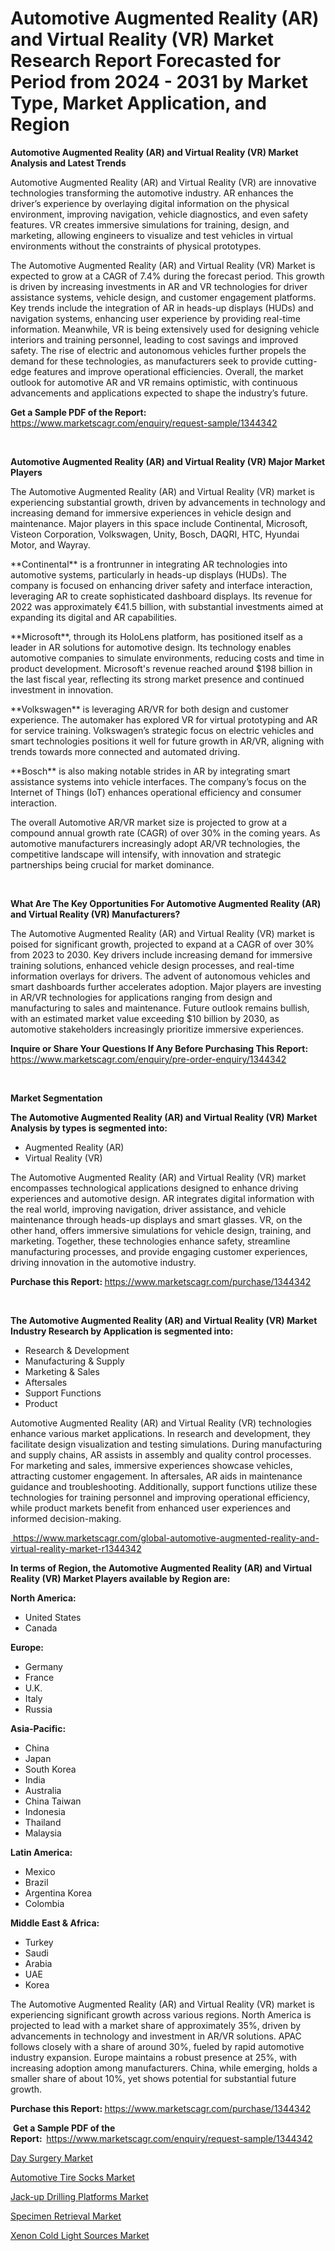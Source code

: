 <p><h1>Automotive Augmented Reality (AR) and Virtual Reality (VR) Market Research Report Forecasted for Period from 2024 -  2031 by Market Type, Market Application, and Region</h1></p><p><strong>Automotive Augmented Reality (AR) and Virtual Reality (VR) Market Analysis and Latest Trends</strong></p>
<p><p>Automotive Augmented Reality (AR) and Virtual Reality (VR) are innovative technologies transforming the automotive industry. AR enhances the driver’s experience by overlaying digital information on the physical environment, improving navigation, vehicle diagnostics, and even safety features. VR creates immersive simulations for training, design, and marketing, allowing engineers to visualize and test vehicles in virtual environments without the constraints of physical prototypes.</p><p>The Automotive Augmented Reality (AR) and Virtual Reality (VR) Market is expected to grow at a CAGR of 7.4% during the forecast period. This growth is driven by increasing investments in AR and VR technologies for driver assistance systems, vehicle design, and customer engagement platforms. Key trends include the integration of AR in heads-up displays (HUDs) and navigation systems, enhancing user experience by providing real-time information. Meanwhile, VR is being extensively used for designing vehicle interiors and training personnel, leading to cost savings and improved safety. The rise of electric and autonomous vehicles further propels the demand for these technologies, as manufacturers seek to provide cutting-edge features and improve operational efficiencies. Overall, the market outlook for automotive AR and VR remains optimistic, with continuous advancements and applications expected to shape the industry’s future.</p></p>
<p><strong>Get a Sample PDF of the Report:&nbsp;</strong> <a href="https://www.marketscagr.com/enquiry/request-sample/1344342?utm_campaign=1556&utm_medium=2&utm_source=Github&utm_content=ia&utm_term=12102024&utm_id=automotive-augmented-reality-ar-and-virtual-reality-vr">https://www.marketscagr.com/enquiry/request-sample/1344342</a></p>
<p>&nbsp;</p>
<p><strong>Automotive Augmented Reality (AR) and Virtual Reality (VR) Major Market Players</strong></p>
<p><p>The Automotive Augmented Reality (AR) and Virtual Reality (VR) market is experiencing substantial growth, driven by advancements in technology and increasing demand for immersive experiences in vehicle design and maintenance. Major players in this space include Continental, Microsoft, Visteon Corporation, Volkswagen, Unity, Bosch, DAQRI, HTC, Hyundai Motor, and Wayray.</p><p>**Continental** is a frontrunner in integrating AR technologies into automotive systems, particularly in heads-up displays (HUDs). The company is focused on enhancing driver safety and interface interaction, leveraging AR to create sophisticated dashboard displays. Its revenue for 2022 was approximately €41.5 billion, with substantial investments aimed at expanding its digital and AR capabilities.</p><p>**Microsoft**, through its HoloLens platform, has positioned itself as a leader in AR solutions for automotive design. Its technology enables automotive companies to simulate environments, reducing costs and time in product development. Microsoft's revenue reached around $198 billion in the last fiscal year, reflecting its strong market presence and continued investment in innovation.</p><p>**Volkswagen** is leveraging AR/VR for both design and customer experience. The automaker has explored VR for virtual prototyping and AR for service training. Volkswagen’s strategic focus on electric vehicles and smart technologies positions it well for future growth in AR/VR, aligning with trends towards more connected and automated driving.</p><p>**Bosch** is also making notable strides in AR by integrating smart assistance systems into vehicle interfaces. The company’s focus on the Internet of Things (IoT) enhances operational efficiency and consumer interaction.</p><p>The overall Automotive AR/VR market size is projected to grow at a compound annual growth rate (CAGR) of over 30% in the coming years. As automotive manufacturers increasingly adopt AR/VR technologies, the competitive landscape will intensify, with innovation and strategic partnerships being crucial for market dominance.</p></p>
<p>&nbsp;</p>
<p><strong>What Are The Key Opportunities For Automotive Augmented Reality (AR) and Virtual Reality (VR) Manufacturers?</strong></p>
<p><p>The Automotive Augmented Reality (AR) and Virtual Reality (VR) market is poised for significant growth, projected to expand at a CAGR of over 30% from 2023 to 2030. Key drivers include increasing demand for immersive training solutions, enhanced vehicle design processes, and real-time information overlays for drivers. The advent of autonomous vehicles and smart dashboards further accelerates adoption. Major players are investing in AR/VR technologies for applications ranging from design and manufacturing to sales and maintenance. Future outlook remains bullish, with an estimated market value exceeding $10 billion by 2030, as automotive stakeholders increasingly prioritize immersive experiences.</p></p>
<p><strong>Inquire or Share Your Questions If Any Before Purchasing This Report:</strong> <a href="https://www.marketscagr.com/enquiry/pre-order-enquiry/1344342?utm_campaign=1556&utm_medium=2&utm_source=Github&utm_content=ia&utm_term=12102024&utm_id=automotive-augmented-reality-ar-and-virtual-reality-vr">https://www.marketscagr.com/enquiry/pre-order-enquiry/1344342</a></p>
<p>&nbsp;</p>
<p><strong>Market Segmentation</strong></p>
<p><strong>The Automotive Augmented Reality (AR) and Virtual Reality (VR) Market Analysis by types is segmented into:</strong></p>
<p><ul><li>Augmented Reality (AR)</li><li>Virtual Reality (VR)</li></ul></p>
<p><p>The Automotive Augmented Reality (AR) and Virtual Reality (VR) market encompasses technological applications designed to enhance driving experiences and automotive design. AR integrates digital information with the real world, improving navigation, driver assistance, and vehicle maintenance through heads-up displays and smart glasses. VR, on the other hand, offers immersive simulations for vehicle design, training, and marketing. Together, these technologies enhance safety, streamline manufacturing processes, and provide engaging customer experiences, driving innovation in the automotive industry.</p></p>
<p><strong>Purchase this Report:&nbsp;</strong><a href="https://www.marketscagr.com/purchase/1344342?utm_campaign=1556&utm_medium=2&utm_source=Github&utm_content=ia&utm_term=12102024&utm_id=automotive-augmented-reality-ar-and-virtual-reality-vr">https://www.marketscagr.com/purchase/1344342</a></p>
<p>&nbsp;</p>
<p><strong>The Automotive Augmented Reality (AR) and Virtual Reality (VR) Market Industry Research by Application is segmented into:</strong></p>
<p><ul><li>Research & Development</li><li>Manufacturing & Supply</li><li>Marketing & Sales</li><li>Aftersales</li><li>Support Functions</li><li>Product</li></ul></p>
<p><p>Automotive Augmented Reality (AR) and Virtual Reality (VR) technologies enhance various market applications. In research and development, they facilitate design visualization and testing simulations. During manufacturing and supply chains, AR assists in assembly and quality control processes. For marketing and sales, immersive experiences showcase vehicles, attracting customer engagement. In aftersales, AR aids in maintenance guidance and troubleshooting. Additionally, support functions utilize these technologies for training personnel and improving operational efficiency, while product markets benefit from enhanced user experiences and informed decision-making.</p></p>
<p><a href="https://www.marketscagr.com/global-automotive-augmented-reality-and-virtual-reality-market-r1344342?utm_campaign=1556&utm_medium=2&utm_source=Github&utm_content=ia&utm_term=12102024&utm_id=automotive-augmented-reality-ar-and-virtual-reality-vr">&nbsp;https://www.marketscagr.com/global-automotive-augmented-reality-and-virtual-reality-market-r1344342</a></p>
<p><strong>In terms of Region, the Automotive Augmented Reality (AR) and Virtual Reality (VR) Market Players available by Region are:</strong></p>
<p>
    <p> <strong> North America: </strong>
        <ul>
            <li>United States</li>
            <li>Canada</li>
        </ul>
        </p> 
    <p> <strong> Europe: </strong>
        <ul>
            <li>Germany</li>
            <li>France</li>
            <li>U.K.</li>
            <li>Italy</li>
            <li>Russia</li>
        </ul>
        </p> 
    <p> <strong> Asia-Pacific: </strong>
        <ul>
            <li>China</li>
            <li>Japan</li>
            <li>South Korea</li>
            <li>India</li>
            <li>Australia</li>
            <li>China Taiwan</li>
            <li>Indonesia</li>
            <li>Thailand</li>
            <li>Malaysia</li>
        </ul>
        </p> 
    <p> <strong> Latin America: </strong>
        <ul>
            <li>Mexico</li>
            <li>Brazil</li>
            <li>Argentina Korea</li>
            <li>Colombia</li>
        </ul>
        </p> 
    <p> <strong> Middle East & Africa: </strong>
        <ul>
            <li>Turkey</li>
            <li>Saudi</li>
            <li>Arabia</li>
            <li>UAE</li>
            <li>Korea</li>
        </ul>
    </p>
    </p>
<p><p>The Automotive Augmented Reality (AR) and Virtual Reality (VR) market is experiencing significant growth across various regions. North America is projected to lead with a market share of approximately 35%, driven by advancements in technology and investment in AR/VR solutions. APAC follows closely with a share of around 30%, fueled by rapid automotive industry expansion. Europe maintains a robust presence at 25%, with increasing adoption among manufacturers. China, while emerging, holds a smaller share of about 10%, yet shows potential for substantial future growth.</p></p>
<p><strong>Purchase this Report: </strong><a href="https://www.marketscagr.com/purchase/1344342?utm_campaign=1556&utm_medium=2&utm_source=Github&utm_content=ia&utm_term=12102024&utm_id=automotive-augmented-reality-ar-and-virtual-reality-vr">https://www.marketscagr.com/purchase/1344342</a></p>
<p>&nbsp;<strong>Get a Sample PDF of the Report:&nbsp;&nbsp;</strong><a href="https://www.marketscagr.com/enquiry/request-sample/1344342?utm_campaign=1556&utm_medium=2&utm_source=Github&utm_content=ia&utm_term=12102024&utm_id=automotive-augmented-reality-ar-and-virtual-reality-vr">https://www.marketscagr.com/enquiry/request-sample/1344342</a></p>
<p><strong></strong></p>
<p><p><a href="https://github.com/mac1evjen/Market-Research-Report-List-1/blob/main/day-surgery-market.md?utm_campaign=1556&utm_medium=2&utm_source=Github&utm_content=ia&utm_term=12102024&utm_id=automotive-augmented-reality-ar-and-virtual-reality-vr">Day Surgery Market</a></p><p><a href="https://www.linkedin.com/pulse/automotive-tire-socks-market-global-trends-forecast-2024-ribmf?utm_campaign=1556&utm_medium=2&utm_source=Github&utm_content=ia&utm_term=12102024&utm_id=automotive-augmented-reality-ar-and-virtual-reality-vr">Automotive Tire Socks Market</a></p><p><a href="https://www.linkedin.com/pulse/jack-up-drilling-platforms-industry-sector-market-dynamics-fkhjf?utm_campaign=1556&utm_medium=2&utm_source=Github&utm_content=ia&utm_term=12102024&utm_id=automotive-augmented-reality-ar-and-virtual-reality-vr">Jack-up Drilling Platforms Market</a></p><p><a href="https://github.com/delorasywf/Market-Research-Report-List-1/blob/main/specimen-retrieval-market.md?utm_campaign=1556&utm_medium=2&utm_source=Github&utm_content=ia&utm_term=12102024&utm_id=automotive-augmented-reality-ar-and-virtual-reality-vr">Specimen Retrieval Market</a></p><p><a href="https://www.linkedin.com/pulse/xenon-cold-light-sources-market-outlook-complete-industry-wjj2e?utm_campaign=1556&utm_medium=2&utm_source=Github&utm_content=ia&utm_term=12102024&utm_id=automotive-augmented-reality-ar-and-virtual-reality-vr">Xenon Cold Light Sources Market</a></p></p>